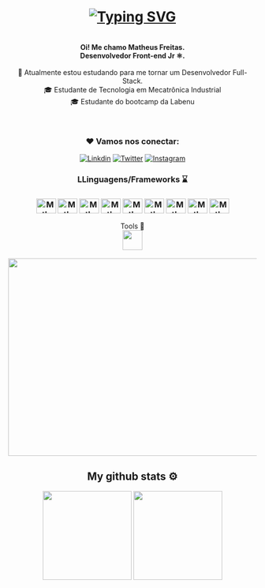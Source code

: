 <header>
     <h1 align="center"><a href="https://git.io/typing-svg"><img src="https://readme-typing-svg.demolab.com?font=Press+Start+2P&pause=1000&color=F97298&center=true&width=700&lines=Olá!+Meu+nome+é+Matheus.+;Eu sou+Desenvolvedor+Front-end+Jr.;Trabalhando+para+me tornar+Full-Stack!;Bem-vindo+ao+meu+Github!" alt="Typing SVG" /></a> </h1>
<br>
     <div align="center"
  <p>
  <b>Oi! Me chamo Matheus Freitas.
    <br>Desenvolvedor Front-end Jr ⚛.
   </b>
  <br>
  <br>  
  🔬 Atualmente estou estudando para me tornar um Desenvolvedor Full-Stack.
  <br>
  🎓 Estudante de Tecnologia em Mecatrônica Industrial
  <br>
  🎓 Estudante do bootcamp da Labenu
  <br>
   </p>
      <div/> 
</header>
<div align="center">
<h3>❤️ Vamos nos conectar:</h3>

[![Linkdin](https://img.shields.io/badge/LinkedIn-0077B5?style=for-the-badge&logo=linkedin&logoColor=white)](https://www.linkedin.com/in/matheus-freitas-1651a918a/)
[![Twitter](https://img.shields.io/badge/Twitter-1DA1F2?style=for-the-badge&logo=twitter&logoColor=white)](https://twitter.com/Matheusbcy)
[![Instagram](https://img.shields.io/badge/Instagram-E4405F?style=for-the-badge&logo=instagram&logoColor=white)](https://www.instagram.com/matheus_ss13/)
     
</div>
<div align="center">
<h3> LLinguagens/Frameworks ⌛ <h3>

<img align="center" alt="Matheus-html" height="30" width="40" src="https://cdn.jsdelivr.net/gh/devicons/devicon/icons/html5/html5-original.svg"/>
<img align="center" alt="Matheus-css" height="30" width="40" src="https://cdn.jsdelivr.net/gh/devicons/devicon/icons/css3/css3-original.svg"/>
<img align="center" alt="Matheus-js" height="30" width="40" src="https://cdn.jsdelivr.net/gh/devicons/devicon/icons/javascript/javascript-original.svg"/>
<img align="center" alt="Matheus-react-js" height="30" width="40" src="https://cdn.jsdelivr.net/gh/devicons/devicon/icons/react/react-original-wordmark.svg"/>
<img align="center" alt="Matheus-python" height="30" width="40" src="https://cdn.jsdelivr.net/gh/devicons/devicon/icons/python/python-original-wordmark.svg"/>
<img align="center" alt="Matheus-bootstrap" height="30" width="40" src="https://cdn.jsdelivr.net/gh/devicons/devicon/icons/bootstrap/bootstrap-original-wordmark.svg"/>
<img align="center" alt="Matheus-node" height="30" width="40" src="https://cdn.jsdelivr.net/gh/devicons/devicon/icons/nodejs/nodejs-original-wordmark.svg"/>
<img align="center" alt="Matheus-git" height="30" width="40" src="https://cdn.jsdelivr.net/gh/devicons/devicon/icons/git/git-original.svg"/>
<img align="center" alt="Matheus-github" height="30" width="40" src="https://cdn.jsdelivr.net/gh/devicons/devicon/icons/github/github-original-wordmark.svg"/>
 
</div>
<div align="center"
<h3> Tools 🔧 </h3> 
     
<br>
<img src="https://cdn.jsdelivr.net/gh/devicons/devicon/icons/visualstudio/visualstudio-plain.svg" width="40" height="40" />
</div> 
<br>

<div align="center">
<img src ="https://media.tenor.com/bCfpwMjfAi0AAAAC/cat-typing.gif" width="700" height="400"/>
</div>   

<footer>
<div align="center">
    <h2>My github stats ⚙</h2>
<div>
  <img height="180em" src="https://github-readme-stats.vercel.app/api?username=Matheusbcy&show_icons=true&theme=tokyonight"/>
  <img height="180em" src="https://github-readme-stats.vercel.app/api/top-langs/?username=Matheusbcy&layout=compact&theme=tokyonight"/>
</div>
</div>
    </footer>
